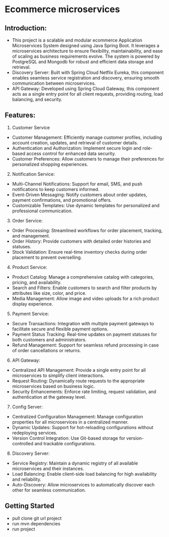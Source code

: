 # Ecommerce microservices
## Introduction:
- This project is a scalable and modular ecommerce Application Microservices System designed using Java Spring Boot. It leverages a microservices architecture to ensure flexibility, maintainability, and ease of scaling as business requirements evolve. The system is powered by PostgreSQL and Mongodb for robust and efficient data storage and retrieval.
- Discovery Server: Built with Spring Cloud Netflix Eureka, this component enables seamless service registration and discovery, ensuring smooth communication between microservices.
- API Gateway: Developed using Spring Cloud Gateway, this component acts as a single entry point for all client requests, providing routing, load balancing, and security.

## Features:
1. Customer Service
- Customer Management: Efficiently manage customer profiles, including account creation, updates, and retrieval of customer details.
- Authentication and Authorization: Implement secure login and role-based access control for enhanced data security.
- Customer Preferences: Allow customers to manage their preferences for personalized shopping experiences.
  
2. Notification Service:
- Multi-Channel Notifications: Support for email, SMS, and push notifications to keep customers informed.
- Event-Driven Messaging: Notify customers about order updates, payment confirmations, and promotional offers.
- Customizable Templates: Use dynamic templates for personalized and professional communication.
  
3. Order Service:
- Order Processing: Streamlined workflows for order placement, tracking, and management.
- Order History: Provide customers with detailed order histories and statuses.
- Stock Validation: Ensure real-time inventory checks during order placement to prevent overselling.
  
4. Product Service:
- Product Catalog: Manage a comprehensive catalog with categories, pricing, and availability.
- Search and Filters: Enable customers to search and filter products by attributes like size, color, and price.
- Media Management: Allow image and video uploads for a rich product display experience.
  
5. Payment Service:
- Secure Transactions: Integration with multiple payment gateways to facilitate secure and flexible payment options.
- Payment Status Tracking: Real-time updates on payment statuses for both customers and administrators.
- Refund Management: Support for seamless refund processing in case of order cancellations or returns.

6. API Gateway:
- Centralized API Management: Provide a single entry point for all microservices to simplify client interactions.
- Request Routing: Dynamically route requests to the appropriate microservices based on business logic.
- Security Enhancements: Enforce rate limiting, request validation, and authentication at the gateway level.

7. Config Server:
- Centralized Configuration Management: Manage configuration properties for all microservices in a centralized manner.
- Dynamic Updates: Support for hot-reloading configurations without redeploying services.
- Version Control Integration: Use Git-based storage for version-controlled and trackable configurations.

8. Discovery Server:
- Service Registry: Maintain a dynamic registry of all available microservices and their instances.
- Load Balancing: Enable client-side load balancing for high availability and reliability.
- Auto-Discovery: Allow microservices to automatically discover each other for seamless communication.

## Getting Started
- pull clone git url project
- run mvn dependencies
- run project


